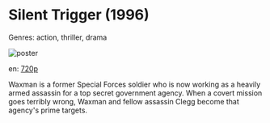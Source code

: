 # Silent Trigger (1996)

Genres: action, thriller, drama

![poster](http://image.tmdb.org/t/p/w500/xwlxtpOadsET3mE5VRHsm5wnE1Z.jpg)

en:
  [720p](magnet:?xt=urn:btih:F35AEA73689849FCCE2E1A6F6A077D29C374F85E&tr=udp://glotorrents.pw:6969/announce&tr=udp://tracker.opentrackr.org:1337/announce&tr=udp://torrent.gresille.org:80/announce&tr=udp://tracker.openbittorrent.com:80&tr=udp://tracker.coppersurfer.tk:6969&tr=udp://tracker.leechers-paradise.org:6969&tr=udp://p4p.arenabg.ch:1337&tr=udp://tracker.internetwarriors.net:1337)
  


Waxman is a former Special Forces soldier who is now working as a heavily armed assassin for a top secret government agency. When a covert mission goes terribly wrong, Waxman and fellow assassin Clegg become that agency's prime targets.